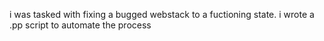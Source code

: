 i was tasked with fixing a bugged webstack to a fuctioning state. i wrote a .pp script to automate the process

